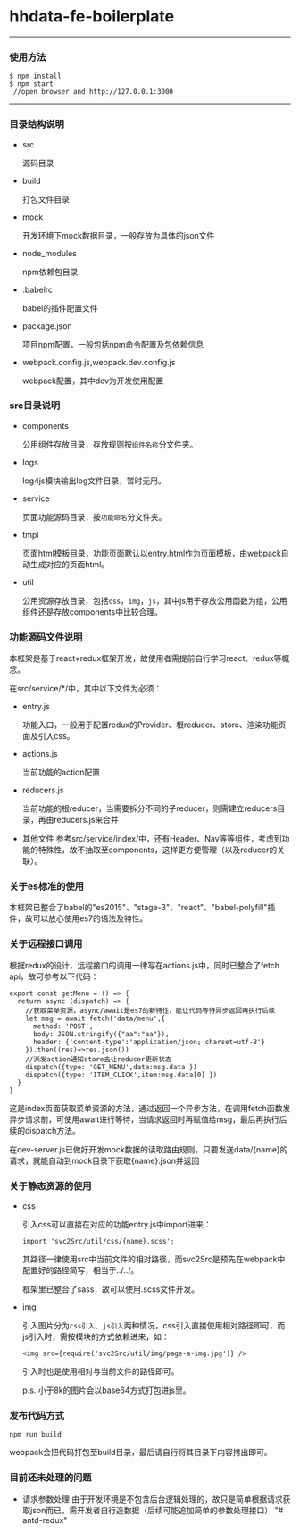 # hhdata-fe-boilerplate
---
### 使用方法
```
$ npm install
$ npm start
 //open browser and http://127.0.0.1:3000
```
---
### 目录结构说明

- src

  源码目录

- build

  打包文件目录

- mock

  开发环境下mock数据目录，一般存放为具体的json文件

- node_modules

  npm依赖包目录

- .babelrc

  babel的插件配置文件

- package.json

  项目npm配置，一般包括npm命令配置及包依赖信息

- webpack.config.js,webpack.dev.config.js

  webpack配置，其中dev为开发使用配置

### src目录说明

- components

  公用组件存放目录，存放规则按``组件名称``分文件夹。

- logs

  log4js模块输出log文件目录，暂时无用。

- service

  页面功能源码目录，按``功能命名``分文件夹。

- tmpl

  页面html模板目录，功能页面默认以entry.html作为页面模板，由webpack自动生成对应的页面html。

- util  

  公用资源存放目录，包括``css``，``img``，``js``，其中js用于存放公用函数为组，公用组件还是存放components中比较合理。

### 功能源码文件说明

本框架是基于react+redux框架开发，故使用者需提前自行学习react、redux等概念。

在src/service/*/中，其中以下文件为必须：
- entry.js

  功能入口，一般用于配置redux的Provider、根reducer、store、渲染功能页面及引入css。

- actions.js

  当前功能的action配置

- reducers.js

  当前功能的根reducer，当需要拆分不同的子reducer，则需建立reducers目录，再由reducers.js来合并

- 其他文件
  参考src/service/index/中，还有Header、Nav等等组件，考虑到功能的特殊性，故不抽取至components，这样更方便管理（以及reducer的关联）。

### 关于es标准的使用

本框架已整合了babel的"es2015"、"stage-3"、"react"、"babel-polyfill"插件，故可以放心使用es7的语法及特性。

### 关于远程接口调用

根据redux的设计，远程接口的调用一律写在actions.js中，同时已整合了fetch api，故可参考以下代码：


```
export const getMenu = () => {
  return async (dispatch) => {
    //获取菜单资源，async/await是es7的新特性，能让代码等待异步返回再执行后续
    let msg = await fetch('data/menu',{
      method: 'POST',
      body: JSON.stringify({"aa":"aa"}),
      header: {'content-type':'application/json; charset=utf-8'}
    }).then((res)=>res.json())
    //派发action通知store去让reducer更新状态
    dispatch({type: 'GET_MENU',data:msg.data })
    dispatch({type: 'ITEM_CLICK',item:msg.data[0] })
  }
}
```

这是index页面获取菜单资源的方法，通过返回一个异步方法，在调用fetch函数发异步请求前，可使用await进行等待，当请求返回时再赋值给msg，最后再执行后续的dispatch方法。

在dev-server.js已做好开发mock数据的读取路由规则，只要发送data/{name}的请求，就能自动到mock目录下获取{name}.json并返回

### 关于静态资源的使用

- css

  引入css可以直接在对应的功能entry.js中import进来：

  ```
  import 'svc2Src/util/css/{name}.scss';

  ```
  其路径一律使用src中当前文件的相对路径，而svc2Src是预先在webpack中配置好的路径简写，相当于../../。

  框架里已整合了sass，故可以使用.scss文件开发。

- img

  引入图片分为``css引入``、``js引入``两种情况，css引入直接使用相对路径即可，而js引入时，需按模块的方式依赖进来，如：

  ```
  <img src={require('svc2Src/util/img/page-a-img.jpg')} />
  ```

  引入时也是使用相对与当前文件的路径即可。
  
  p.s. 小于8k的图片会以base64方式打包进js里。

### 发布代码方式

  ```
  npm run build
  ```
  webpack会把代码打包至build目录，最后请自行将其目录下内容拷出即可。

### 目前还未处理的问题

- 请求参数处理
  由于开发环境是不包含后台逻辑处理的，故只是简单根据请求获取json而已，需开发者自行造数据（后续可能追加简单的参数处理接口）
"# antd-redux" 
